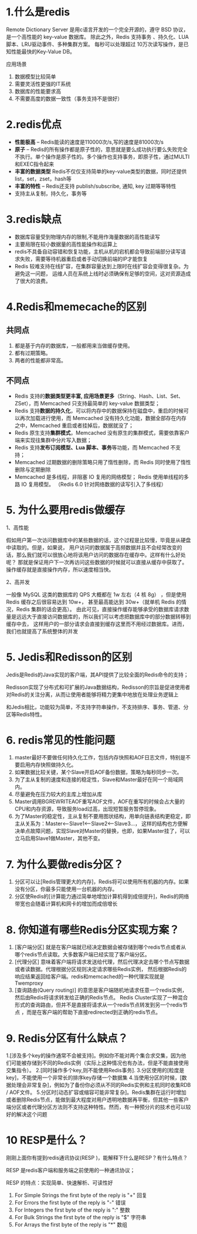 # 1.什么是redis
Remote Dictionary Server 是用c语言开发的一个完全开源的，遵守 BSD 协议，是一个高性能的 key-value 数据库。
除此之外，Redis 支持事务 、持久化、LUA脚本、LRU驱动事件、多种集群方案。
每秒可以处理超过 10万次读写操作，是已知性能最快的Key-Value DB。

应用场景
1.	数据模型比较简单
2.	需要灵活性更强的IT系统
3.	数据库的性能要求高
4.	不需要高度的数据一致性（事务支持不是很好）

# 2.redis优点
- **性能极高** – Redis能读的速度是110000次/s,写的速度是81000次/s
- **原子** – Redis的所有操作都是原子性的，意思就是要么成功执行要么失败完全不执行。单个操作是原子性的。多个操作也支持事务，即原子性，通过MULTI和EXEC指令起来
- **丰富的数据类型** Redis不仅仅支持简单的key-value类型的数据，同时还提供list，set，zset，hash等
- **丰富的特性** – Redis还支持 publish/subscribe, 通知, key 过期等等特性
- 支持主从复制，持久化，事务等

# 3.redis缺点
-  数据库容量受到物理内存的限制,不能用作海量数据的高性能读写
-  主要局限在较小数据量的高性能操作和运算上
-  redis不具备自动容错和恢复功能，主机从机的宕机都会导致前端部分读写请求失败，需要等待机器重启或者手动切换前端的IP才能恢复
-  Redis 较难支持在线扩容，在集群容量达到上限时在线扩容会变得很复杂。为避免这一问题，
   运维人员在系统上线时必须确保有足够的空间，这对资源造成了很大的浪费。
   
# 4.Redis和memecache的区别
## 共同点
1. 都是基于内存的数据库，一般都用来当做缓存使用。
1. 都有过期策略。
1. 两者的性能都非常高。

## 不同点
- Redis 支持的**数据类型更丰富, 应用场景更多**（String、Hash、List、Set、ZSet），而 Memcached 只支持最简单的 key-value 数据类型；
- Redis 支持**数据的持久化**，可以将内存中的数据保持在磁盘中，重启的时候可以再次加载进行使用，而 Memcached 没有持久化功能，数据全部存在内存之中，Memcached 重启或者挂掉后，数据就没了；
- Redis 原生支持**集群模式**，Memcached 没有原生的集群模式，需要依靠客户端来实现往集群中分片写入数据；
- Redis 支持**发布订阅模型、Lua 脚本、事务**等功能，而 Memcached 不支持；
- Memcached 过期数据的删除策略只用了惰性删除，而 Redis 同时使用了惰性删除与定期删除
- Memcached 是多线程，非阻塞 IO 复用的网络模型；
  Redis 使用单线程的多路 IO 复用模型。 （Redis 6.0 针对网络数据的读写引入了多线程）
  
# 5. 为什么要用redis做缓存

1、高性能

假如用户第一次访问数据库中的某些数据的话，这个过程是比较慢，毕竟是从硬盘中读取的。但是，如果说，
用户访问的数据属于高频数据并且不会经常改变的话，那么我们就可以很放心地将该用户访问的数据存在缓存中。这样有什么好处呢？ 
那就是保证用户下一次再访问这些数据的时候就可以直接从缓存中获取了。操作缓存就是直接操作内存，所以速度相当快。

2、高并发

一般像 MySQL 这类的数据库的 QPS 大概都在 1w 左右（4 核 8g） ，但是使用 Redis 缓存之后很容易达到 10w+，
甚至最高能达到 30w+（就单机 Redis 的情况，Redis 集群的话会更高）。
由此可见，直接操作缓存能够承受的数据库请求数量是远远大于直接访问数据库的，所以我们可以考虑把数据库中的部分数据转移到缓存中去，
这样用户的一部分请求会直接到缓存这里而不用经过数据库。进而，我们也就提高了系统整体的并发

# 5. Jedis和Redisson的区别
Jedis是Redis的Java实现的客户端，其API提供了比较全面的Redis命令的支持；

Redisson实现了分布式和可扩展的Java数据结构，Redisson的宗旨是促进使用者对Redis的关注分离，从而让使用者能够将精力更集中地放在处理业务逻辑上

和Jedis相比，功能较为简单，不支持字符串操作，不支持排序、事务、管道、分区等Redis特性。

# 6. redis常见的性能问题
1. master最好不要做任何持久化工作，包括内存快照和AOF日志文件，特别是不要启用内存快照做持久化。
2. 如果数据比较关键，某个Slave开启AOF备份数据，策略为每秒同步一次。
3. 为了主从复制的速度和连接的稳定性，Slave和Master最好在同一个局域网内。
4. 尽量避免在压力较大的主库上增加从库 
5. Master调用BGREWRITEAOF重写AOF文件，AOF在重写的时候会占大量的CPU和内存资源，导致服务load过高，出现短暂服务暂停现象。
6. 为了Master的稳定性，主从复制不要用图状结构，用单向链表结构更稳定，即主从关系为：Master<–Slave1<–Slave2<–Slave3…，
   这样的结构也方便解决单点故障问题，实现Slave对Master的替换，也即，如果Master挂了，可以立马启用Slave1做Master，其他不变。

# 7. 为什么要做redis分区？
1. 分区可以让[Redis管理更大的内存]，Redis将可以使用所有机器的内存。如果没有分区，你最多只能使用一台机器的内存。
2. 分区使Redis的[计算能力通过简单地增加计算机得到成倍提升]，Redis的网络带宽也会随着计算机和网卡的增加而成倍增长

# 8. 你知道有哪些Redis分区实现方案？
1. [客户端分区] 就是在客户端就已经决定数据会被存储到哪个redis节点或者从哪个redis节点读取。大多数客户端已经实现了客户端分区。
2. [代理分区]  意味着客户端将请求发送给代理，然后代理决定去哪个节点写数据或者读数据。代理根据分区规则决定请求哪些Redis实例，
   然后根据Redis的响应结果返回给客户端。redis和memcached的一种代理实现就是Twemproxy
3. [查询路由(Query routing)] 的意思是客户端随机地请求任意一个redis实例，然后由Redis将请求转发给正确的Redis节点。
   Redis Cluster实现了一种混合形式的查询路由，但并不是直接将请求从一个redis节点转发到另一个redis节点
   ，而是在客户端的帮助下直接redirected到正确的redis节点。

# 9. Redis分区有什么缺点？
1.[涉及多个key的操作通常不会被支持]。例如你不能对两个集合求交集，因为他们可能被存储到不同的Redis实例（实际上这种情况也有办法，但是不能直接使用交集指令）。
2.[同时操作多个key,则不能使用Redis事务].
3.分区使用的[粒度是key]，不能使用一个非常长的排序key存储一个数据集
4.当使用分区的时候，[数据处理会非常复杂]，例如为了备份你必须从不同的Redis实例和主机同时收集RDB / AOF文件。
5.分区时[动态扩容或缩容可能非常复杂]。Redis集群在运行时增加或者删除Redis节点，能做到最大程度对用户透明地数据再平衡，但其他一些客户端分区或者代理分区方法则不支持这种特性。然而，有一种预分片的技术也可以较好的解决这个问题

# 10 RESP是什么？
刚刚上面你有提到redis通讯协议(RESP )，能解释下什么是RESP？有什么特点？

RESP 是redis客户端和服务端之前使用的一种通讯协议；

RESP 的特点：实现简单、快速解析、可读性好

1. For Simple Strings the first byte of the reply is "+" 回复
2. For Errors the first byte of the reply is "-" 错误
3. For Integers the first byte of the reply is ":" 整数
4. For Bulk Strings the first byte of the reply is "$" 字符串
5. For Arrays the first byte of the reply is "*" 数组
